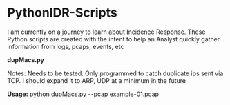 # PythonIDR-Scripts
I am currently on a journey to learn about Incidence Response. These Python scripts are created with the intent to help an Analyst quickly gather information from logs, pcaps, events, etc 

**dupMacs.py**

Notes: Needs to be  tested. Only programmed to catch duplicate ips sent via TCP. I should expand it to ARP, UDP at a minimum in the future

**Usage:** python dupMacs.py --pcap example-01.pcap 



